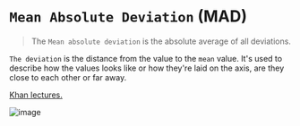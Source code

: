 # `Mean Absolute Deviation` (MAD)
> The `Mean absolute deviation` is the absolute average of all deviations. 

`The deviation` is the distance from the value to the `mean` value. 
It's used to describe how the values looks like or how they're laid on the axis, are they close to each other or far away.



[Khan lectures.](https://www.khanacademy.org/math/cc-sixth-grade-math/cc-6th-data-statistics/cc-6-mad/v/mean-absolute-deviation)

![image](https://user-images.githubusercontent.com/14041622/37024703-9270f5e2-2164-11e8-800f-e9dcf6f16bea.png)
